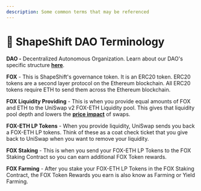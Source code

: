 ```yaml
---
description: Some common terms that may be referenced
---
```


# 💊 ShapeShift DAO Terminology

**DAO -** Decentralized Autonomous Organization. Learn about our DAO's specific structure [**here**](https://forum.shapeshift.com/t/shapeshift-organizational-structure/50).

&#x20;

**FOX** - This is ShapeShift's governance token. It is an ERC20 token. ERC20 tokens are a second layer protocol on the Ethereum blockchain. All ERC20 tokens require ETH to send them across the Ethereum blockchain.

&#x20;

**FOX Liquidity Providing** - This is when you provide equal amounts of FOX and ETH to the UniSwap v2 FOX-ETH Liquidity pool.  This gives that liquidity pool depth and lowers the [**price impact**](https://shapeshift.zendesk.com/hc/en-us/articles/360061625672) of swaps. &#x20;

&#x20;

**FOX-ETH LP Tokens** - When you provide liquidity, UniSwap sends you back a FOX-ETH LP tokens.  Think of these as a coat check ticket that you give back to UniSwap when you want to remove your liquidity.

&#x20;

**FOX Staking** - This is when you send your FOX-ETH LP Tokens to the FOX Staking Contract so you can earn additional FOX Token rewards.

&#x20;

**FOX Farming** - After you stake your FOX-ETH LP Tokens in the FOX Staking Contract, the FOX Token Rewards you earn is also know as Farming or Yield Farming.
